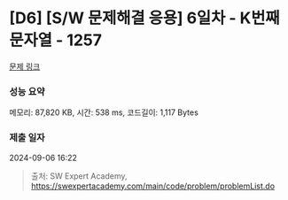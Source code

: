 # [D6] [S/W 문제해결 응용] 6일차 - K번째 문자열 - 1257 

[문제 링크](https://swexpertacademy.com/main/code/problem/problemDetail.do?contestProbId=AV18KWf6ItECFAZN) 

### 성능 요약

메모리: 87,820 KB, 시간: 538 ms, 코드길이: 1,117 Bytes

### 제출 일자

2024-09-06 16:22



> 출처: SW Expert Academy, https://swexpertacademy.com/main/code/problem/problemList.do